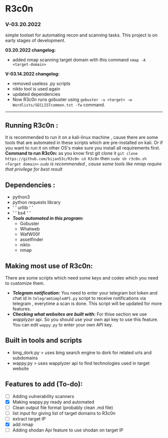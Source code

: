 # R3c0n
### V-03.20.2022
simple toolset for automating recon and scanning tasks.
This project is on early stages of development.

**03.20.2022 changelog:**
- added nmap scanning target domain with this command `nmap -A <target-domain>`

**V-03.14.2022 changelog:**
- removed useless .py scripts 
- nikto tool is used again 
- updated dependencies
- Now R3c0n runs gobuster using `gobuster -u <target> -w Wordlists/SECLISTcommon.txt -fw` command.
-------------------------------------------------------------

## Running R3c0n :
It is recommended to run it on a kali-linux machine , cause there are some tools that are automated in these scripts which are pre-installed on kali.
Or if you want to run it on other OS's make sure you install all requirements first.
**Command to run R3c0n:** 
as you know first git clone it 
`git clone https://github.com/bijan53c/R3c0n
cd R3c0n`
then
`sudo sh r3c0n.sh <Target domain>`
*`sudo` is recommended , cause some tools like nmap require that privilege for best result*

## Dependencies :
- python3 
- python requests library
-  ' '   urllib   '  '
-  ' '   bs4      '  '
- ***Tools automated in this program:***
  - Gobuster
  - Whatweb
  - WafW00f
  - assetfinder 
  - nikto
  - nmap


## Making most use of R3c0n:
There are some scripts which need some keys and codes which you need to customize them.
- ***Telegram notification:*** You need to enter your telegram bot token and chat id in `telegramSimpleAPI.py` script to receive notifications via telegram , everytime a scan is done. This script will be updated for more features.
- ***Checking what websites are built with:*** For thise section we use *wapplyzer* api. So you should use your own api key to use this feature. You can edit `wappy.py` to enter your own API key.

## Built in tools and scripts
- bing_dork.py > uses bing search engine to dork for related urls and subdomains
- wappy.py     > uses wapplyzer api to find technologies used in target website


## Features to add (To-do):
- [ ] Adding vulnerability scanners
- [x] Making wappy.py ready and automated
- [ ] Clean output file format (probably clean .md file)
- [ ] list input for giving list of target domains to R3c0n
- [ ] extract target IP 
- [x] add nmap
- [ ] Adding shodan Api feature to use shodan on target IP
